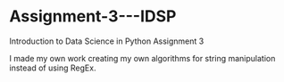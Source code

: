 # Assignment-3---IDSP
Introduction to Data Science in Python Assignment 3 

I made my own work creating my own algorithms for string manipulation instead of using RegEx.

